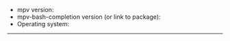  * mpv version:
 * mpv-bash-completion version (or link to package):
 * Operating system:

---------
